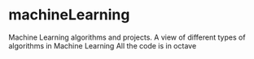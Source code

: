 # machineLearning
Machine Learning algorithms and projects.
A view of different types of algorithms in Machine Learning 
All the code is in octave
